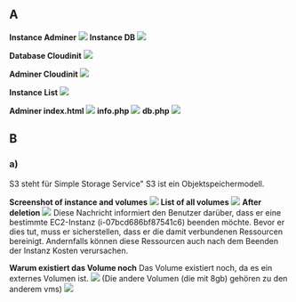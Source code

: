 ## A

**Instance Adminer**
![](../../../_assets/Pasted%20image%2020230316094106.png)
**Instance DB**
![](../../../_assets/Pasted%20image%2020230316094019.png)

**Database Cloudinit**
![](../../../_assets/Pasted%20image%2020230316093147.png)

**Adminer Cloudinit**
![](../../../_assets/Pasted%20image%2020230316093247.png)

**Instance List**
![](../../../_assets/Pasted%20image%2020230316093028.png)

**Adminer index.html**
![](../../../_assets/Pasted%20image%2020230316093818.png)
**info.php**
![](../../../_assets/Pasted%20image%2020230316093845.png)
**db.php**
![](../../../_assets/Pasted%20image%2020230316093907.png)

## B

### a)
S3 steht für Simple Storage Service" S3 ist ein Objektspeichermodell.

**Screenshot of instance and volumes**
![](../../../_assets/Pasted%20image%2020230316111309.png)
**List of all volumes**
![](../../../_assets/Pasted%20image%2020230316111448.png)
**After deletion**
![](../../../_assets/Pasted%20image%2020230316112552.png)
Diese Nachricht informiert den Benutzer darüber, dass er eine bestimmte EC2-Instanz (i-07bcd686bf87541c6) beenden möchte. Bevor er dies tut, muss er sicherstellen, dass er die damit verbundenen Ressourcen bereinigt. Andernfalls können diese Ressourcen auch nach dem Beenden der Instanz Kosten verursachen. 

**Warum existiert das Volume noch**
Das Volume existiert noch, da es ein externes Volumen ist.
![](../../../_assets/Pasted%20image%2020230316112923.png)
(Die andere Volumen (die mit 8gb) gehören zu den anderem vms)
![](../../../_assets/Pasted%20image%2020230316112932.png)

